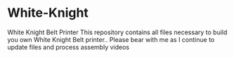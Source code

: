 # White-Knight
White Knight Belt Printer
This repository contains all files necessary to build you own White Knight Belt printer..
Please bear with me as I continue to update files and process assembly videos